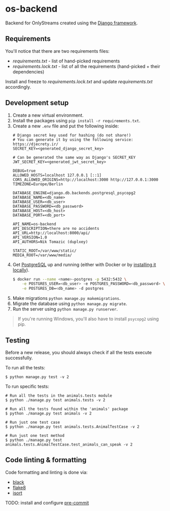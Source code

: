 # os-backend

Backend for OnlyStreams created using the [Django framework](https://www.djangoproject.com/).

## Requirements

You'll notice that there are two requirements files:

- *requirements.txt* - list of hand-picked requirements
- *requirements.lock.txt* - list of all the requirements (hand-picked + their dependencies)

Install and freeze to *requirements.lock.txt* and update *requirements.txt* accordingly.

## Development setup

1. Create a new virtual environment.
2. Install the packages using `pip install -r requirements.txt`.
3. Create a new `.env` file and put the following inside:
    ```
   # Django secret key used for hashing (do not share!)
   # You can generate it by using the following service: https://djecrety.ir/
   SECRET_KEY=<generated_django_secret_key>
   
   # Can be generated the same way as Django's SECRET_KEY
   JWT_SECRET_KEY=<generated_jwt_secret_key>
   
   DEBUG=true
   ALLOWED_HOSTS=localhost 127.0.0.1 [::1]
   CORS_ALLOWED_ORIGINS=http://localhost:3000 http://127.0.0.1:3000
   TIMEZONE=Europe/Berlin
   
   DATABASE_ENGINE=django.db.backends.postgresql_psycopg2
   DATABASE_NAME=<db_name>
   DATABASE_USER=<db_user>
   DATABASE_PASSWORD=<db_password>
   DATABASE_HOST=<db_host>
   DATABASE_PORT=<db_port>
   
   API_NAME=os-backend
   API_DESCRIPTION=there are no accidents
   API_URL=http://localhost:8000/api/
   API_VERSION=1.0
   API_AUTHORS=Nik Tomazic (duplxey)
   
   STATIC_ROOT=/var/www/static/
   MEDIA_ROOT=/var/www/media/
    ```
4. Get [PostgreSQL](https://www.postgresql.org/) up and running (either with Docker or by [installing it locally](https://www.postgresql.org/download/)).
    ```sh
    $ docker run --name <name>-postgres -p 5432:5432 \
        -e POSTGRES_USER=<db_user> -e POSTGRES_PASSWORD=<db_password> \
        -e POSTGRES_DB=<db_name> -d postgres
    ```
5. Make migrations `python manage.py makemigrations`.
6. Migrate the database using `python manage.py migrate`.
7. Run the server using `python manage.py runserver`.

> If you're running Windows, you'll also have to install `psycopg2` using pip.

## Testing

Before a new release, you should always check if all the tests execute successfully. 

To run all the tests:

 ```
$ python manage.py test -v 2
 ```

To run specific tests:

 ```
# Run all the tests in the animals.tests module
$ python ./manage.py test animals.tests -v 2

# Run all the tests found within the 'animals' package
$ python ./manage.py test animals -v 2

# Run just one test case
$ python ./manage.py test animals.tests.AnimalTestCase -v 2

# Run just one test method
$ python ./manage.py test animals.tests.AnimalTestCase.test_animals_can_speak -v 2
 ```

## Code linting & formatting

Code formatting and linting is done via:

- [black](https://black.readthedocs.io/en/stable/)
- [flake8](https://flake8.pycqa.org/en/latest/)
- [isort](https://pycqa.github.io/isort/)

TODO: install and configure [pre-commit](https://pre-commit.com/)